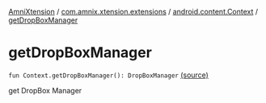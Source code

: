 [AmniXtension](../../index.md) / [com.amnix.xtension.extensions](../index.md) / [android.content.Context](index.md) / [getDropBoxManager](./get-drop-box-manager.md)

# getDropBoxManager

`fun Context.getDropBoxManager(): DropBoxManager` [(source)](https://github.com/AmniX/AmniXTension/tree/master/AmniXtension/src/main/java/com/amnix/xtension/extensions/ContextExtension.kt#L598)

get DropBox Manager

